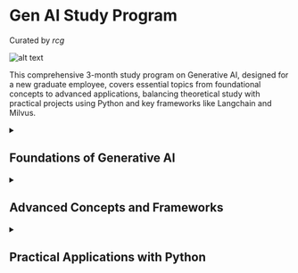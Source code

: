 # Gen AI Study Program 

Curated by *rcg*

![alt text](https://images.squarespace-cdn.com/content/v1/64398599b0c21f1705fb8fb3/1691770487593-EN5SG4LX9LAMEGAE5BR7/aiforeducation.io+%281%29.png?format=1000w)


This comprehensive 3-month study program on Generative AI, designed for a new graduate employee, covers essential topics from foundational concepts to advanced applications, balancing theoretical study with practical projects using Python and key frameworks like Langchain and Milvus.

<details>
  <summary><h2>Foundations of Generative AI</h2></summary>
  
  <p><a href="/uri"><img src="https://media.licdn.com/dms/image/v2/D5622AQFr-GIfWxOJUQ/feedshare-shrink_1280/B56ZPn0OTeH0Ao-/0/1734761047807?e=1738800000&v=beta&t=_0HXYe1ASU8IhAtJExsNLGf1T1sbHsMuBcMnF7p9In8" alt="RAG" /></a></p>
  
  <p>
    The first month of the program focuses on establishing a strong foundation in Generative AI concepts. Students begin by exploring the fundamental principles of machine learning and deep learning as they relate to generative models. This includes an in-depth study of neural network architectures, particularly Transformers and Sequence-to-Sequence Models (SLMs), which form the backbone of modern Large Language Models (LLMs). <a href="https://techcommunity.microsoft.com/blog/azure-ai-services-blog/the-ai-study-guide-azure%E2%80%99s-top-free-resources-for-learning-generative-ai-in-2024/4036890">The AI Study Guide: Azure’s top free resources for learning generative AI in 2024</a>
  </p>
  <p>
    The curriculum then delves into the specifics of training and fine-tuning generative models. Students learn about various training techniques, including supervised learning, unsupervised learning, and transfer learning, with a particular emphasis on the latter two as they are crucial for developing powerful generative models2. The course covers key concepts such as tokenization, attention mechanisms, and the importance of large-scale datasets in training LLMs. <a href="https://www.techtarget.com/searchenterpriseai/tip/Top-generative-AI-courses-and-training-resources">Top 10 generative AI courses and training resources</a>
  </p>
  <p>
    A significant portion of this foundational phase is dedicated to exploring major LLMs in the field. Students analyze the architectures and capabilities of models from leading AI companies, including OpenAI's GPT series, Google's BERT and LaMDA, Anthropic's Claude, Cohere's command models, and Meta's LLaMA3. The course also introduces open-source LLMs, discussing their advantages and limitations compared to proprietary models. <a href="https://leaddev.com/career-development/best-generative-ai-courses-2024">The Best Generative AI courses for 2024</a>
  </p>
  <p>
    <b>Practical exercises during this phase include implementing basic text generation using pre-trained models and experimenting with fine-tuning small open-source LLMs on specific tasks using Python. These hands-on activities help solidify theoretical concepts and prepare students for more advanced applications in the later stages of the program.</b> <a href="https://www.coursera.org/specializations/introduction-to-generative-ai">Introduction to Generative AI Learning</a>
  </p>
  <p>
    <b>The foundational phase also introduces ethical considerations in AI development, emphasizing the importance of responsible AI practices from the outset. Students explore topics such as bias in training data, the potential societal impacts of generative AI, and the need for transparency and accountability in AI systems.</b> <a href="https://www.iso.org/artificial-intelligence/responsible-ai-ethics">Building a responsible AI</a>
  </p>
  <p>
    By the end of the first month, students will have gained a comprehensive understanding of the core principles underlying Generative AI, setting the stage for more advanced topics and practical applications in the subsequent phases of the program.
  </p>

</details>

<details>
  <summary><h2>Advanced Concepts and Frameworks</h2></summary>
  
  <p><a href="/uri"><img src="https://cdn.analyticsvidhya.com/wp-content/uploads/2024/09/image-84.png" alt="frameworks" /></a></p>
  
  <p>
    Building upon the foundational knowledge, this phase of the program delves into advanced concepts and frameworks crucial for developing sophisticated Generative AI applications. A key focus is on Retrieval-Augmented Generation (RAG), a technique that enhances LLM outputs by incorporating relevant external information. Students learn to implement RAG systems, understanding how to effectively combine retrieval mechanisms with generative models to produce more accurate and contextually relevant responses. <a href="https://techcommunity.microsoft.com/blog/azure-ai-services-blog/the-ai-study-guide-azure%E2%80%99s-top-free-resources-for-learning-generative-ai-in-2024/4036890">The AI Study Guide: Azure’s top free resources for learning generative AI in 2024</a>
  </p>
  <p>
    The curriculum explores vector databases, with a particular emphasis on Milvus, as specified in the program requirements. Students gain hands-on experience in creating and querying vector databases, understanding their role in efficient similarity search and information retrieval for AI applications. This knowledge is essential for implementing scalable RAG systems and other advanced AI architectures. <a href="https://pwskills.com/blog/generative-ai-projects/">Top 27 Generative AI Projects Ideas with Source Codes</a>
  </p>
  <p>
    Advanced concepts such as embeddings, knowledge graphs, chunking, routing, and reranking are thoroughly covered. Students learn how embeddings can represent complex data in high-dimensional spaces, enabling sophisticated semantic search and analysis3. They explore the construction and utilization of knowledge graphs to enhance AI systems with structured information. Techniques like chunking for processing large documents, routing for directing queries to appropriate models or data sources, and reranking for improving search results are also examined in depth. <a href="https://cohere.com/llmu?_gl=1*zypv2f*_gcl_au*NzU1MTQ2MzQyLjE3MzIwMTI4MTU.*_ga*ODE2ODAyODI3LjE3MzIwMTE5MjI.*_ga_CRGS116RZS*MTczNjE2MzA0MS40MS4xLjE3MzYxNjMyNzEuNjAuMC4w">LLM University </a>
  </p>
  <p>
    The program introduces students to key frameworks in the Generative AI ecosystem. <a href="https://python.langchain.com/docs/introduction/">Langchain</a>, a popular framework for developing applications with LLMs, is studied in detail1. Students learn to leverage Langchain's components for tasks such as prompt management, memory handling, and agent creation. <a href="https://docs.llamaindex.ai/en/stable/">LLamaIndex</a> is explored as a powerful tool for data ingestion and querying, enabling students to build robust RAG systems. The program will look into new agentic frameworks such as <a href="https://docs.phidata.com/introduction">PhiData</a> and <a href="https://ai.pydantic.dev/">Pydantic AI</a>, that simplifies the building of gen ai apps.
  </p>
  <p>
    <a href="https://ai.pydantic.dev/">Pydantic AI</a> and <a href="https://docs.phidata.com/introduction">PhiData</a> are introduced as additional frameworks that enhance AI development workflows. Students learn how PydanticAI can be used for data validation and settings management in AI projects, while PhiData is explored for its capabilities in workflow automation and AI application deployment. <a href="https://milvus.io/bootcamp">Milvus Bootcamp</a>
  </p>
  <p>
    The curriculum also covers the comparison of agentic frameworks with chains and other methodologies for building Generative AI applications. Students analyze the strengths and weaknesses of different approaches, learning when to apply each methodology based on specific use cases and requirements. <a href="https://www.coursera.org/learn/generative-ai-prompt-engineering-for-everyone">Generative AI: Prompt Engineering Basics</a>
  </p>
  <p>
  Practical exercises in this phase include implementing a RAG system using Milvus and Langchain, creating a knowledge graph-enhanced chatbot, and developing a multi-agent system for complex task solving. These projects allow students to apply advanced concepts and frameworks in realistic scenarios, preparing them for the challenges of professional AI development. <a href="https://neo4j.com/generativeai/#resources">Neo4j for GenAI</a>

  </p>
  <p>
    By the end of this phase, students will have gained a comprehensive understanding of advanced Generative AI concepts and practical experience with key frameworks, positioning them to tackle complex AI projects and contribute effectively to the field.
  </p>
</details>

<details>
  <summary><h2>Practical Applications with Python</h2></summary>
  
  <p><a href="/uri"><img src="https://pplx-res.cloudinary.com/image/fetch/s--Wy-10vSt--/t_thumbnail/https://cdn.prod.website-files.com/651e8862627bb76b91f2a4e6/65e59fcb356c54c81e78ee16_Six%2520Key%2520Themes%2520Shaping%2520the%2520Future%2520of%2520Generative%2520AI%2520%2528GenAI%2529-03.jpg" alt="Python Gen AI applications" /></a></p>
  
  <p>
  The practical applications phase of the Generative AI study program focuses on hands-on implementation using Python, bridging the gap between theoretical knowledge and real-world application. This section emphasizes project-based learning, allowing students to apply their understanding of Generative AI concepts in concrete, industry-relevant scenarios. <a href="https://www.coursera.org/learn/generative-ai-with-llms">Generative AI with Large Language Models</a>
  </p>
  <p>
  Python serves as the primary programming language for all practical exercises, chosen for its versatility and extensive ecosystem of AI and machine learning libraries. Students begin by setting up their development environment, including installing necessary libraries such as TensorFlow, PyTorch, and the Hugging Face Transformers library. <a href="https://www.ilovephd.com/100-generative-ai-project-ideas/">150+ Innovative Generative AI Project Ideas: Transforming Industries and Advancing Technology</a>
  </p>
  <p>
  One of the first practical projects involves building a basic text generation model using recurrent neural networks (RNNs) or transformers. Students learn to preprocess text data, train the model, and generate coherent text passages. This exercise reinforces understanding of sequence modeling and introduces key concepts in natural language processing (NLP).
  </p>
  <p>
  As the program progresses, students tackle more complex projects. A significant exercise involves implementing a Retrieval-Augmented Generation (RAG) system using Python. This project combines the power of large language models with information retrieval techniques. Students use Milvus as the vector database for efficient similarity search, integrating it with a pre-trained language model to enhance response generation.
  </p>
  <p>
  Another practical application focuses on fine-tuning a pre-trained language model on a specific domain or task. Students work with models like BERT or GPT, using Python libraries to adapt these models to specialized use cases such as sentiment analysis or question-answering systems.
  </p>
  <p>
  The curriculum includes a project on building a generative AI-powered chatbot. Students use frameworks like Langchain to create an interactive conversational agent, implementing features such as context management and integration with external APIs.
  </p>
  <p>
  A creative project in the program involves developing a text-to-image generation system using models like DALL-E or Stable Diffusion. Students learn to use Python to interact with these models, process user prompts, and generate corresponding images.
  </p>
  <p>
  Throughout these projects, students gain practical experience with version control using Git, collaborative coding practices, and best practices for AI model deployment. They also learn to use Python for data preprocessing, model evaluation, and result visualization, essential skills for any AI practitioner.
  </p>
  <p>
  The program emphasizes the importance of ethical AI development in practical applications. Students implement techniques for bias detection and mitigation in their models, ensuring responsible AI practices are integrated into their projects.
  </p>
  <p>
  By the end of this phase, students will have a portfolio of Python-based Generative AI projects, demonstrating their ability to apply theoretical concepts to practical, real-world problems. This hands-on experience not only solidifies their understanding of Generative AI but also prepares them for the challenges they may face in professional AI development roles.
  </p>
</details>
